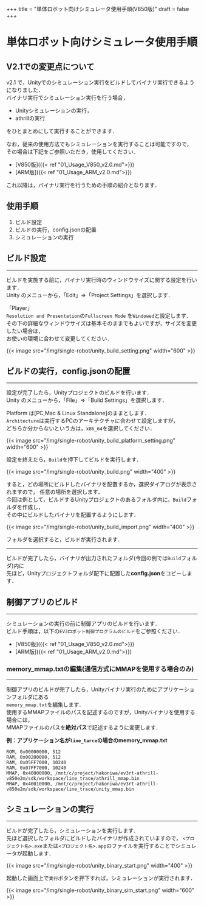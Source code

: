 +++
title = "単体ロボット向けシミュレータ使用手順(V850版)"
draft = false
+++
# 単体ロボット向けシミュレータ使用手順


## V2.1での変更点について

v2.1 で，Unityでのシミュレーション実行をビルドしてバイナリ実行できるようになりました．  
バイナリ実行でシミュレーション実行を行う場合，

- Unityシミュレーションの実行，  
- athrillの実行

をひとまとめにして実行することができます．

なお，従来の使用方法でもシミュレーションを実行することは可能ですので，  
その場合は下記をご参照いただき，使用してください．

- [V850版]({{< ref "01_Usage_V850_v2.0.md">}})
- [ARM版]({{< ref "01_Usage_ARM_v2.0.md">}})

これ以降は，バイナリ実行を行うための手順の紹介となります．

## 使用手順

1. ビルド設定
1. ビルドの実行，config.jsonの配置
1. シミュレーションの実行

## ビルド設定

------
ビルドを実施する前に，バイナリ実行時のウィンドウサイズに関する設定を行います．  
Unity のメニューから，「Edit」⇒「Project Settings」を選択します．

「Player」  
`Resolution and Presentation`の`Fullscreen Mode` を`Windowed`と設定します．
その下の詳細なウィンドウサイズは基本そのままでもよいですが，サイズを変更したい場合は，  
お使いの環境に合わせて変更してください．

{{< image src="/img/single-robot/unity_build_setting.png" width="600" >}}


## ビルドの実行，config.jsonの配置

------
設定が完了したら，Unityプロジェクトのビルドを行います．  
Unity のメニューから，「File」⇒「Build Settings」を選択します．

Platform は[PC,Mac & Linux Standalone]のままとします．  
`Architecture`は実行するPCのアーキテクチャに合わせて設定しますが，  
どちらか分からないという方は，`x86_64`を選択してください．

{{< image src="/img/single-robot/unity_build_platform_setting.png" width="600" >}}

設定を終えたら，`Build`を押下してビルドを実行します．

{{< image src="/img/single-robot/unity_build.png" width="400" >}}

すると，どの場所にビルドしたバイナリを配置するか，選択ダイアログが表示されますので，
任意の場所を選択します．  
今回は例として，ビルドするUnityプロジェクトのあるフォルダ内に，`Build`フォルダを作成し，  
その中にビルドしたバイナリを配置するようにします．

{{< image src="/img/single-robot/unity_build_import.png" width="400" >}}

フォルダを選択すると，ビルドが実行されます．

------
ビルドが完了したら，バイナリが出力されたフォルダ(今回の例では`Build`フォルダ)内に  
先ほど，Unityプロジェクトフォルダ配下に配置した**config.json**をコピーします．

## 制御アプリのビルド

------
シミュレーションの実行の前に制御アプリのビルドを行います．  
ビルド手順は，以下の`EV3ロボット制御プログラムのビルド`をご参照ください．

- [V850版]({{< ref "01_Usage_V850_v2.0.md">}})
- [ARM版]({{< ref "01_Usage_ARM_v2.0.md">}})


### memory_mmap.txtの編集(通信方式にMMAPを使用する場合のみ)
------

制御アプリのビルドが完了したら，Unityバイナリ実行のためにアプリケーションフォルダにある  
`memory_mmap.txt`を編集します．  
使用するMMAPファイルのパスを記述するのですが，Unityバイナリを使用する場合には，  
MMAPファイルのパスを**絶対パス**で記述するように変更します．

**例：アプリケーション名が`line_tarce`の場合のmemory_mmap.txt**

```
ROM, 0x00000000, 512
RAM, 0x00200000, 512
RAM, 0x05FF7000, 10240
RAM, 0x07FF7000, 10240
MMAP, 0x40000000, /mnt/c/project/hakoniwa/ev3rt-athrill-v850e2m/sdk/workspace/line_trace/athrill_mmap.bin
MMAP, 0x40010000, /mnt/c/project/hakoniwa/ev3rt-athrill-v850e2m/sdk/workspace/line_trace/unity_mmap.bin
```

## シミュレーションの実行

------
ビルドが完了したら，シミュレーションを実行します．  
先ほど選択したフォルダにビルドしたバイナリが作成されていますので，
`<プロジェクト名>.exe`または`<プロジェクト名>.app`のファイルを実行することでシミュレータが起動します．

{{< image src="/img/single-robot/unity_binary_start.png" width="400" >}}

起動した画面上で`実行`ボタンを押下すれば，シミュレーションが実行されます．

{{< image src="/img/single-robot/unity_binary_sim_start.png" width="600" >}}
